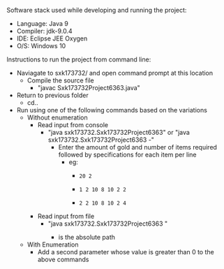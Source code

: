 Software stack used while developing and running the project:	
 - Language: Java 9
 - Compiler: jdk-9.0.4
 - IDE: Eclipse JEE Oxygen
 - O/S: Windows 10

Instructions to run the project from command line:
 - Naviagate to sxk173732/ and open command prompt at this location
	- Compile the source file 
		- "javac Sxk173732Project6363.java"
  - Return to previous folder 
	- cd..
  - Run using one of the following commands based on the variations
	- Without enumeration
		- Read input from console
			- "java sxk173732.Sxk173732Project6363" or "java sxk173732.Sxk173732Project6363 -"
				- Enter the amount of gold and number of items required followed by specifications for each item per line
					- eg: 
						-     20 2
						-     1 2 10 8 10 2 2
						-     2 2 10 8 10 2 4
		- Read input from file
			- "java sxk173732.Sxk173732Project6363 <filename>"
				- <filename> is the absolute path
	- With Enumeration
		- Add a second parameter whose value is greater than 0 to the above commands
